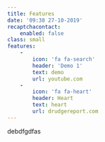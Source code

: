```yaml
---
title: Features
date: '09:38 27-10-2019'
recaptchacontact:
    enabled: false
class: small
features:
    -
        icon: 'fa fa-search'
        header: 'Demo 1'
        text: demo
        url: youtube.com
    -
        icon: 'fa fa-heart'
        header: Heart
        text: heart
        url: drudgereport.com
---
```


debdfgdfas